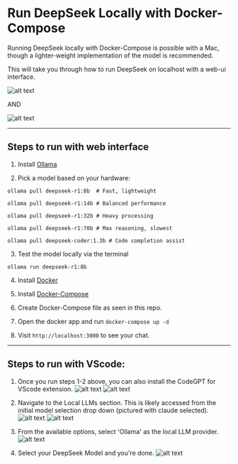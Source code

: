 # Run DeepSeek Locally with Docker-Compose

Running DeepSeek locally with Docker-Compose is possible with a Mac, though a lighter-weight implementation of the model is recommended.

This will take you through how to run DeepSeek on localhost with a web-ui interface. 

![alt text](image.png) 

AND 

![alt text](image-1.png)

<hr/>

## Steps to run with web interface

1. Install [Ollama](https://martech.org/how-to-run-deepseek-locally-on-your-computer/)

2.  Pick a model based on your hardware:
```
ollama pull deepseek-r1:8b  # Fast, lightweight  

ollama pull deepseek-r1:14b # Balanced performance  

ollama pull deepseek-r1:32b # Heavy processing  

ollama pull deepseek-r1:70b # Max reasoning, slowest

ollama pull deepseek-coder:1.3b # Code completion assist
```
3. Test the model locally via the terminal 
```
ollama run deepseek-r1:8b
```

4. Install [Docker](https://www.docker.com/get-started)

5. Install [Docker-Compose](https://formulae.brew.sh/formula/docker-compose)

6. Create Docker-Compose file as seen in this repo. 

7. Open the docker app and run `docker-compose up -d`

8. Visit `http://localhost:3000` to see your chat. 

<hr/>

## Steps to run with VScode:

1. Once you run steps 1-2 above, you can also install the CodeGPT for VScode extension. 
![alt text](image-2.png)
![alt text](image-3.png)

2. Navigate to the Local LLMs section. This is likely accessed from the initial model selection drop down (pictured with claude selected).
![alt text](image-9.png)
![alt text](image-10.png)

3. From the available options, select 'Ollama' as the local LLM provider.
![alt text](image-11.png)

4. Select your DeepSeek Model and you're done.
![alt text](image-12.png)

